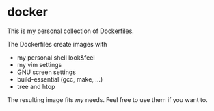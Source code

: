 # docker

This is my personal collection of Dockerfiles.

The Dockerfiles create images with
* my personal shell look&feel
* my vim settings
* GNU screen settings
* build-essential (gcc, make, ...)
* tree and htop

The resulting image fits *my* needs. Feel free to use them if you want to.

